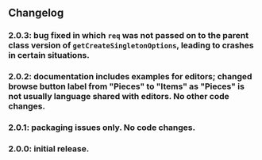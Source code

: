 ## Changelog

### 2.0.3: bug fixed in which `req` was not passed on to the parent class version of `getCreateSingletonOptions`, leading to crashes in certain situations.

### 2.0.2: documentation includes examples for editors; changed browse button label from "Pieces" to "Items" as "Pieces" is not usually language shared with editors. No other code changes.

### 2.0.1: packaging issues only. No code changes.

### 2.0.0: initial release.

